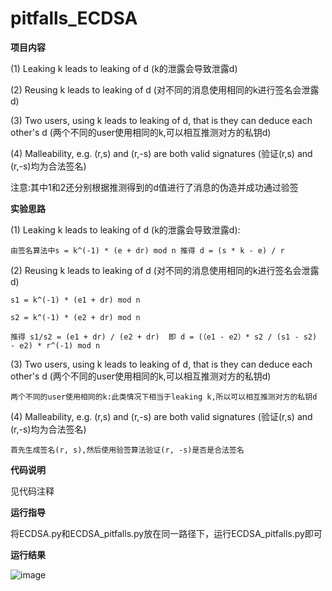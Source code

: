 # pitfalls_ECDSA

**项目内容**

(1) Leaking k leads to leaking of d (k的泄露会导致泄露d)

(2) Reusing k leads to leaking of d (对不同的消息使用相同的k进行签名会泄露d)

(3) Two users, using k leads to leaking of d, that is they can deduce each other's d (两个不同的user使用相同的k,可以相互推测对方的私钥d)

(4) Malleability, e.g. (r,s) and (r,-s) are both valid signatures (验证(r,s) and (r,-s)均为合法签名)

注意:其中1和2还分别根据推测得到的d值进行了消息的伪造并成功通过验签
    
**实验思路**

(1) Leaking k leads to leaking of d (k的泄露会导致泄露d):

    由签名算法中s = k^(-1) * (e + dr) mod n 推得 d = (s * k - e) / r
    
(2) Reusing k leads to leaking of d (对不同的消息使用相同的k进行签名会泄露d)

    s1 = k^(-1) * (e1 + dr) mod n
    
    s2 = k^(-1) * (e2 + dr) mod n
    
    推得 s1/s2 = (e1 + dr) / (e2 + dr)  即 d = (（e1 - e2）* s2 / (s1 - s2) - e2) * r^(-1) mod n
    
(3) Two users, using k leads to leaking of d, that is they can deduce each other's d (两个不同的user使用相同的k,可以相互推测对方的私钥d)

    两个不同的user使用相同的k:此类情况下相当于leaking k,所以可以相互推测对方的私钥d
    
(4) Malleability, e.g. (r,s) and (r,-s) are both valid signatures (验证(r,s) and (r,-s)均为合法签名)

    首先生成签名(r, s),然后使用验签算法验证(r, -s)是否是合法签名
    
**代码说明**

见代码注释

**运行指导**

将ECDSA.py和ECDSA_pitfalls.py放在同一路径下，运行ECDSA_pitfalls.py即可

**运行结果**

![image](https://user-images.githubusercontent.com/105548921/181771109-7df0b487-4c52-4b20-8419-30886d063433.png)
